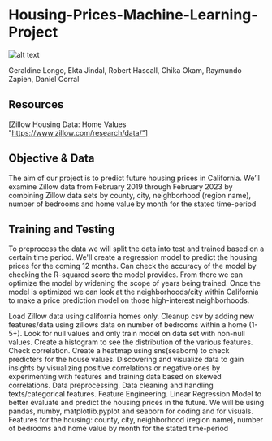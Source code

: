 # Housing-Prices-Machine-Learning-Project
![alt text](https://encrypted-tbn0.gstatic.com/images?q=tbn:ANd9GcSbdIFh1zgSpV6enhk8P5TAKOG3DSaDIw3uiw&usqp=CAU)

Geraldine Longo,
Ekta Jindal,
Robert Hascall,
Chika Okam,
Raymundo Zapien,
Daniel Corral

## Resources
[Zillow Housing Data: Home Values "https://www.zillow.com/research/data/"]

## Objective & Data
The aim of our project is to predict future housing prices in California. We’ll examine Zillow data from February 2019 through February 2023 by combining Zillow data sets by county, city, neighborhood (region name), number of bedrooms and home value by month for the stated time-period

## Training and Testing 
To preprocess the data we will split the data into test and trained based on a certain time period. We'll create a regression model to predict the housing prices for the coming 12 months. Can check the accuracy of the model by checking the R-squared score the model provides. From there we can optimize the model by widening the scope of years being trained. Once the model is optimized we can look at the neighborhoods/city within California to make a price prediction model on those high-interest neighborhoods.


Load Zillow data using california homes only. Cleanup csv by adding new features/data using zillows data on  number of bedrooms within a home (1-5+). Look for null values and only train model on data set with non-null values. Create a histogram to see the distribution of the various features. Check correlation. Create a heatmap using sns(seaborn) to check predicters for the house values. Discovering and visualize data to gain insights by visualizing positive correlations or negative ones by experimenting with features and training data based on skewed correlations. Data preprocessing. Data cleaning and handling texts/categorical features. Feature Engineering. Linear Regression Model to better evaluate and predict the housing prices in the future. We will be using pandas, numby, matplotlib.pyplot and seaborn for coding and for visuals.
Features for the housing: county, city, neighborhood (region name), number of bedrooms and home value by month for the stated time-period

